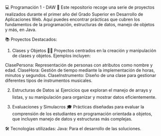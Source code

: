 💻 Programación 1 - DAW 🚀
Este repositorio recoge una serie de proyectos realizados durante el primer año del Grado Superior en Desarrollo de Aplicaciones Web. Aquí puedes encontrar prácticas que cubren los fundamentos de la programación, estructuras de datos, manejo de objetos y más, en Java.

📚 Proyectos Destacados:
1. Clases y Objetos 🧑‍💻
Proyectos centrados en la creación y manipulación de clases y objetos. Ejemplos incluyen:

ClasePersona: Representación de personas con atributos como nombre y edad. ClaseHora: Gestión de tiempo mediante la implementación de horas, minutos y segundos. ClaseInstrumento: Diseño de una clase para gestionar diferentes tipos de instrumentos musicales.

2. Estructuras de Datos 📊
Ejercicios que exploran el manejo de arrays y listas, y su manipulación para organizar y mostrar datos eficientemente.

4. Evaluaciones y Simulacros 🎓
Prácticas diseñadas para evaluar la comprensión de los estudiantes en programación orientada a objetos, que incluyen manejo de datos y estructuras más complejas.

🛠 Tecnologías utilizadas:
Java: Para el desarrollo de las soluciones.
